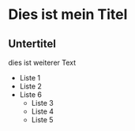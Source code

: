 # Dies ist mein Titel
## Untertitel

dies ist weiterer Text

* Liste 1
* Liste 2
* Liste 6
	* Liste 3
	* Liste 4
	* Liste 5


